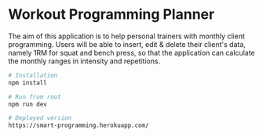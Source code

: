 # Workout Programming Planner
The aim of this application is to help personal trainers with monthly client programming. Users will be able to insert, edit & delete their client's data, namely 1RM for squat and bench press, so that the application can calculate the monthly ranges in intensity and repetitions. 


```bash
# Installation
npm install

# Run from root
npm run dev

# Deployed version
https://smart-programming.herokuapp.com/
```

